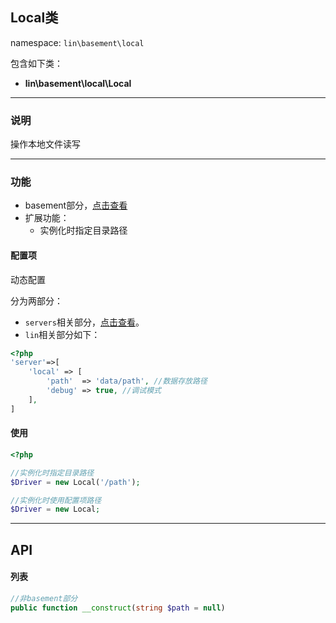 Local类
----
namespace: `lin\basement\local`

包含如下类：

* **lin\basement\local\Local**

---

### 说明
操作本地文件读写

---

### 功能

* basement部分，[点击查看](../../docs_basement/ServerLocal.md)
* 扩展功能：
    * 实例化时指定目录路径



#### 配置项

动态配置

分为两部分：

* `servers`相关部分，[点击查看](../README.md)。
* `lin`相关部分如下：

~~~php
<?php
'server'=>[
    'local' => [
        'path'  => 'data/path', //数据存放路径
        'debug' => true, //调试模式
    ],
]
~~~

#### 使用

~~~php
<?php

//实例化时指定目录路径
$Driver = new Local('/path');

//实例化时使用配置项路径
$Driver = new Local;
~~~


---


## API

#### 列表
~~~php
//非basement部分
public function __construct(string $path = null)
~~~